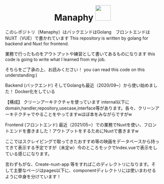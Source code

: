 <h1 style="text-align: center;"> Manaphy <img src="https://user-images.githubusercontent.com/49465310/124341427-3e168380-dbf7-11eb-960b-77cbd22b499c.gif" width="50"> </h1>

このレポジトリ（Manaphy）はバックエンドはGolang　フロントエンドはNUXT（VUE）で書かれています
This repository is written by golang for backend and Nuxt for frontend.

業務で行ったものをアウトプットや練習として書いてあるものになります
this code is going to write what I learned from my job.

そちらをご了承の上、お読みください！
you can read this code on this understanding:)


Backend (バックエンド)
そしてGolangも最近（2020/09~）から使い始めました！
Docker化をしている

【構成】
クリーンアーキテクチャを使っています
internal以下にdomain,handler,repository,usecase,interface等があります。各々、クリーンアーキテクチャでやることをやってますwほぼ本をみながらですがw

Frontend (フロントエンド)
最近（2021/05~）での業務でNuxtを使い、フロントエンドを書きました！アウトプットをするためにNuxtで書きますw

ここではスクレイピングで取ってきたおすすめ等の映画をデータベースから持ってきて表示する予定ですが（未定w）今のところモックでIndex.vueで表示をしている感じになります。

言わずもがな、Create-nuxt-app 等をすればこのディレクトリになります。そして主要なページはpages以下に、componentディレクトリには使いまわせるように中身を分けています！
